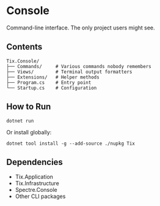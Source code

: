 # Console

Command-line interface. The only project users might see.

## Contents

```
Tix.Console/
├── Commands/     # Various commands nobody remembers
├── Views/        # Terminal output formatters
├── Extensions/   # Helper methods
├── Program.cs    # Entry point
└── Startup.cs    # Configuration
```

## How to Run

```
dotnet run
```

Or install globally:

```
dotnet tool install -g --add-source ./nupkg Tix
```

## Dependencies

- Tix.Application
- Tix.Infrastructure
- Spectre.Console
- Other CLI packages
